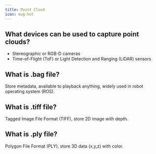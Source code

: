 ```yaml
---
title: Point Cloud
icon: mug-hot
---
```


## What devices can be used to capture point clouds?

- Stereographic or RGB-D cameras
- Time-of-Flight (ToF) or Light Detection and Ranging (LiDAR) sensors

## What is .bag file?

Store metadata, available to playback anything, widely used in robot operating system (ROS).

## What is .tiff file?

Tagged Image File Format (TIFF), store 2D image with depth.

## What is .ply file?

Polygon File Format (PLY), store 3D data (x,y,z) with color.